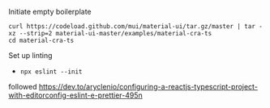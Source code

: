Initiate empty boilerplate

```
curl https://codeload.github.com/mui/material-ui/tar.gz/master | tar -xz --strip=2 material-ui-master/examples/material-cra-ts
cd material-cra-ts
```

Set up linting

- `npx eslint --init`

followed https://dev.to/aryclenio/configuring-a-reactjs-typescript-project-with-editorconfig-eslint-e-prettier-495n